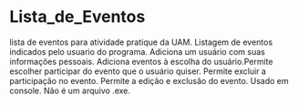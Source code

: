 # Lista_de_Eventos
lista de eventos para atividade pratique da UAM. 
Listagem de eventos indicados pelo usuario do programa. Adiciona um usuário com suas informações pessoais. Adiciona eventos à escolha do usuário.Permite escolher participar do evento que o usuário quiser.
Permite excluir a participação no evento. Permite a edição e exclusão do evento. Usado em console. Não é um arquivo .exe.
